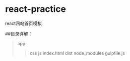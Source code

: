 # react-practice
react网站首页模拟

##目录详解：
>app
  >>css
  >>js
  >>index.html
>dist
>node_modules
>gulpfile.js


